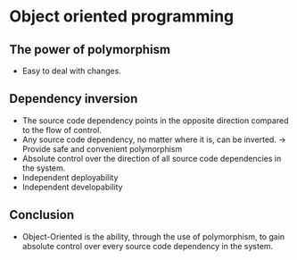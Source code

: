 # Object oriented programming
## The power of polymorphism
- Easy to deal with changes.

## Dependency inversion
- The source code dependency points in the opposite direction compared to the flow of control.
- Any source code dependency, no matter where it is, can be inverted. -> Provide safe and convenient polymorphism
- Absolute control over the direction of all source code dependencies in the system.
- Independent deployability
- Independent developability

## Conclusion
- Object-Oriented is the ability, through the use of polymorphism, to gain absolute control over every source code dependency in the system.
